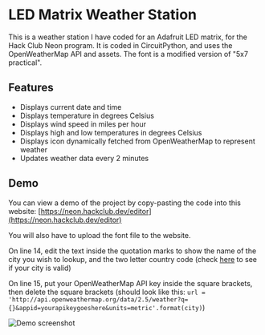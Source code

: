 
# LED Matrix Weather Station

This is a weather station I have coded for an Adafruit LED matrix, for the Hack Club Neon program. It is coded in CircuitPython, and uses the OpenWeatherMap API and assets. The font is a modified version of "5x7 practical".


## Features

- Displays current date and time
- Displays temperature in degrees Celsius
- Displays wind speed in miles per hour
- Displays high and low temperatures in degrees Celsius
- Displays icon dynamically fetched from OpenWeatherMap to represent weather
- Updates weather data every 2 minutes

## Demo

You can view a demo of the project by copy-pasting the code into this website:
[https://neon.hackclub.dev/editor](https://neon.hackclub.dev/editor)

You will also have to upload the font file to the website.

On line 14, edit the text inside the quotation marks to show the name of the city you wish to lookup, and the two letter country code (check [here](https://openweathermap.org/find) to see if your city is valid)

On line 15, put your OpenWeatherMap API key inside the square brackets, then delete the square brackets (should look like this: `url = 'http://api.openweathermap.org/data/2.5/weather?q={}&appid=yourapikeygoeshere&units=metric'.format(city)`)

![Demo screenshot]()

